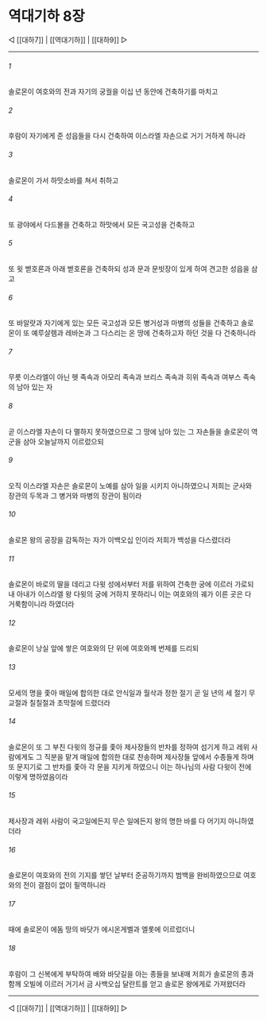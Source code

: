 # 역대기하 8장

◁ [[대하7]] | [[역대기하]] | [[대하9]] ▷
***

###### 1
솔로몬이 여호와의 전과 자기의 궁궐을 이십 년 동안에 건축하기를 마치고

###### 2
후람이 자기에게 준 성읍들을 다시 건축하여 이스라엘 자손으로 거기 거하게 하니라

###### 3
솔로몬이 가서 하맛소바를 쳐서 취하고

###### 4
또 광야에서 다드몰을 건축하고 하맛에서 모든 국고성을 건축하고

###### 5
또 윗 벧호론과 아래 벧호론을 건축하되 성과 문과 문빗장이 있게 하여 견고한 성읍을 삼고

###### 6
또 바알랏과 자기에게 있는 모든 국고성과 모든 병거성과 마병의 성들을 건축하고 솔로몬이 또 예루살렘과 레바논과 그 다스리는 온 땅에 건축하고자 하던 것을 다 건축하니라

###### 7
무릇 이스라엘이 아닌 헷 족속과 아모리 족속과 브리스 족속과 히위 족속과 여부스 족속의 남아 있는 자

###### 8
곧 이스라엘 자손이 다 멸하지 못하였으므로 그 땅에 남아 있는 그 자손들을 솔로몬이 역군을 삼아 오늘날까지 이르렀으되

###### 9
오직 이스라엘 자손은 솔로몬이 노예를 삼아 일을 시키지 아니하였으니 저희는 군사와 장관의 두목과 그 병거와 마병의 장관이 됨이라

###### 10
솔로몬 왕의 공장을 감독하는 자가 이백오십 인이라 저희가 백성을 다스렸더라

###### 11
솔로몬이 바로의 딸을 데리고 다윗 성에서부터 저를 위하여 건축한 궁에 이르러 가로되 내 아내가 이스라엘 왕 다윗의 궁에 거하지 못하리니 이는 여호와의 궤가 이른 곳은 다 거룩함이니라 하였더라

###### 12
솔로몬이 낭실 앞에 쌓은 여호와의 단 위에 여호와께 번제를 드리되

###### 13
모세의 명을 좇아 매일에 합의한 대로 안식일과 월삭과 정한 절기 곧 일 년의 세 절기 무교절과 칠칠절과 초막절에 드렸더라

###### 14
솔로몬이 또 그 부친 다윗의 정규를 좇아 제사장들의 반차를 정하여 섬기게 하고 레위 사람에게도 그 직분을 맡겨 매일에 합의한 대로 찬송하며 제사장들 앞에서 수종들게 하며 또 문지기로 그 반차를 좇아 각 문을 지키게 하였으니 이는 하나님의 사람 다윗이 전에 이렇게 명하였음이라

###### 15
제사장과 레위 사람이 국고일에든지 무슨 일에든지 왕의 명한 바를 다 어기지 아니하였더라

###### 16
솔로몬이 여호와의 전의 기지를 쌓던 날부터 준공하기까지 범백을 완비하였으므로 여호와의 전이 결점이 없이 필역하니라

###### 17
때에 솔로몬이 에돔 땅의 바닷가 에시온게벨과 엘롯에 이르렀더니

###### 18
후람이 그 신복에게 부탁하여 배와 바닷길을 아는 종들을 보내매 저희가 솔로몬의 종과 함께 오빌에 이르러 거기서 금 사백오십 달란트를 얻고 솔로몬 왕에게로 가져왔더라

***
◁ [[대하7]] | [[역대기하]] | [[대하9]] ▷
